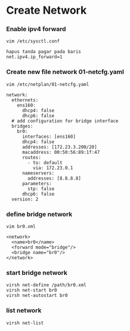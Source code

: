 # Create Network 

### Enable ipv4 forward

```
vim /etc/sysctl.conf

hapus tanda pagar pada baris 
net.ipv4.ip_forward=1
```

### Create new file network 01-netcfg.yaml
```
vim /etc/netplan/01-netcfg.yaml
```

```
network:
  ethernets:
    ens160:
      dhcp4: false
      dhcp6: false
  # add configuration for bridge interface
  bridges:
    br0:
      interfaces: [ens160]
      dhcp4: false
      addresses: [172.23.3.200/20]
      macaddress: 00:50:56:89:1f:47
      routes:
        - to: default
          via: 172.23.0.1
      nameservers:
        addresses: [8.8.8.8]
      parameters:
        stp: false
      dhcp6: false
  version: 2
```

### define bridge network

```
vim br0.xml
```

```
<network>
  <name>br0</name>
  <forward mode="bridge"/>
  <bridge name="br0"/>
</network>
```

### start bridge network
```
virsh net-define /path/br0.xml
virsh net-start br0
virsh net-autostart br0
```

### list network
```
virsh net-list
```